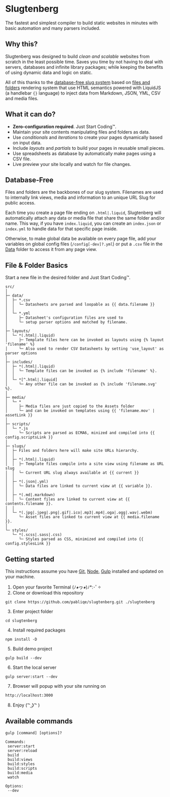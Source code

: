 # Slugtenberg
The fastest and simplest compiler to build static websites in minutes with basic automation and many parsers included.

## Why this?
Slugtenberg was designed to build *clean and scalable* websites from scratch in the least possible time. Saves you time by not having to deal with servers, databases and infinite library packages; while keeping the benefits of using dynamic data and logic on static.

All of this thanks to the [database-free slug system](#database-free) based on [files and folders](##file--folder-basics) rendering system that use HTML semantics powered with LiquidJS (a handlebar `{}` language) to inject data from Markdown, JSON, YML, CSV and media files.

## What it can do?
* **Zero-configuration required**. Just Start Coding™️.
* Maintain your site contents manipulating files and folders as data.
* Use *conditionals* and *iterations* to create your pages dynamically based on input data.
* Include *layouts* and *partials* to build your pages in reusable small pieces. 
* Use spreadsheets as database by automatically make pages using a CSV file.
* Live preview your site locally and watch for file changes.

## Database-Free

Files and folders are the backbones of our slug system. Filenames are used to internally link views, media and information to an unique URL Slug for public access.

Each time you create a page file ending on `.html|.liquid`, Slugtenberg will automatically attach any data or media file that share the same folder and/or name. This way, if you have `index.liquid`, you can create an `index.json` or `index.yml` to handle data for that specific page inside.

Otherwise, to make global data be available on every page file, add your variables on global config files (`/config[-dev]?.yml`) or put a `.csv` file in the [Data](##file--folder-basics) folder to access it from any page view.

## File & Folder Basics
Start a new file in the desired folder and Just Start Coding™️.

```
src/
│
├─ data/
│  ├─ *.csv
│  │  └─ Datasheets are parsed and loopable as {{ data.filename }}
│  │
│  └─ *.yml
│     ├─ Datasheet's configuration files are used to
│     └─ setup parser options and matched by filename.
│
├─ layouts/
│  └─ *(.html|.liquid)
│     ├─ Template files here can be invoked as layouts using {% layout 'filename' %}
│     └─ Also used to render CSV Datasheets by setting 'use_layout' as parser options
│
├─ includes/
│  ├─ *(.html|.liquid)
│  │  └─ Template files can be invoked as {% include 'filename' %}.
│  │
│  └─ *[^.html|.liquid]
│     └─ Any other file can be invoked as {% include 'filename.svg' %}.
│
├─ media/
│  └─ *
│     ├─ Media files are just copied to the Assets folder
│     └─ and can be invoked on templates using {{ 'filename.mov' | assetLink }}
│
├─ scripts/
│  └─ *.js
│     └─ Scripts are parsed as ECMA6, minized and compiled into {{ config.scriptsLink }}
│   
├─ slugs/
│  ├─ Files and folders here will make site URLs hierarchy. 
│  │  
│  ├─ *(.html|.liquid)
│  │  ├─ Template files compile into a site view using filename as URL slug
│  │  └─ Current URL slug always available at {{ current }}
│  │
│  ├─ *(.json|.yml)
│  │  └─ Data files are linked to current view at {{ variable }}.
│  │
│  ├─ *(.md|.markdown)
│  │  └─ Content files are linked to current view at {{ contents.filename }}.
│  │
│  └─ *(.jpg|.jpeg|.png|.gif|.ico|.mp3|.mp4|.oga|.ogg|.wav|.webm)
│     └─ Asset files are linked to current view at {{ media.filename }}.
│
└─ styles/
   └─ *(.scss|.sass|.css)
      └─ Styles parsed as CSS, minimized and compiled into {{ config.stylesLink }}
```

## Getting started
This instructions assume you have [Git](https://git-scm.com/book/en/v2/Getting-Started-Installing-Git), [Node](https://nodejs.org/es/download/), [Gulp](https://gulpjs.com/docs/en/getting-started/quick-start/) installed and updated on your machine.

1. Open your favorite Terminal
(ﾉ◕ヮ◕)ﾉ*:･ﾟ✧
2. Clone or download this repository
 ```
 git clone https://github.com/pabliqe/slugtenberg.git ./slugtenberg
 ```
3. Enter project folder
 ```
 cd slugtenberg
 ```
4. Install required packages
 ```
 npm install -D
 ```
5. Build demo project
 ```
 gulp build --dev
 ```
6. Start the local server
 ```
 gulp server:start --dev
 ```
7. Browser will popup with your site running on
 ```
 http://localhost:3000
 ```
8. Enjoy
( ͡ᵔ ͜ʖ ͡ᵔ )

## Available commands

```
gulp [command] [options]?

Commands:
 server:start
 server:reload
 build
 build:views
 build:styles
 build:scripts
 build:media
 watch
 
Options:
 --dev
```
